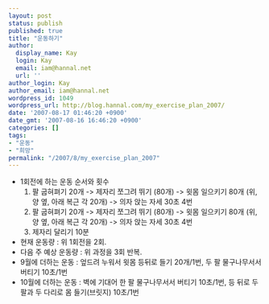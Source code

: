 ```yaml
---
layout: post
status: publish
published: true
title: "운동하기"
author:
  display_name: Kay
  login: Kay
  email: iam@hannal.net
  url: ''
author_login: Kay
author_email: iam@hannal.net
wordpress_id: 1049
wordpress_url: http://blog.hannal.com/my_exercise_plan_2007/
date: '2007-08-17 01:46:20 +0900'
date_gmt: '2007-08-16 16:46:20 +0900'
categories: []
tags:
- "운동"
- "희망"
permalink: "/2007/8/my_exercise_plan_2007"
---
```

<ul>
<li>1회전에 하는 운동 순서와 횟수
<ol>
<li>팔 굽혀펴기 20개 -> 제자리 쪼그려 뛰기 (80개) -> 윗몸 일으키기 80개 (위, 양 옆, 아래 복근 각 20개) -> 의자 앉는 자세 30초 4번</li>
<li>팔 굽혀펴기 20개 -> 제자리 쪼그려 뛰기 (80개) -> 윗몸 일으키기 80개 (위, 양 옆, 아래 복근 각 20개) -> 의자 앉는 자세 30초 4번</li>
<li>제자리 달리기 10분</li>
</ol>
</li>
<li>현재 운동량 : 위 1회전을 2회.</li>
<li>다음 주 예상 운동량 : 위 과정을 3회 반복.</li>
<li>9월에 더하는 운동 : 엎드려 누워서 윗몸 등뒤로 들기 20개/1번, 두 팔 물구나무서서 버티기 10초/1번</li>
<li>10월에 더하는 운동 : 벽에 기대어 한 팔 물구나무서서 버티기 10초/1번, 등 뒤로 두 팔과 두 다리로 몸 들기(브릿지) 10초/1번</li>
</ul>
